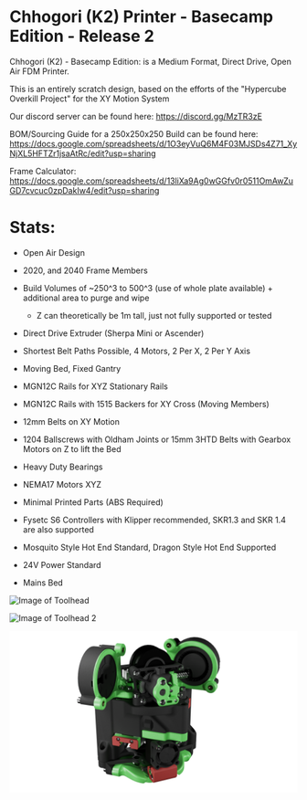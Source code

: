 # Chhogori (K2) Printer - Basecamp Edition - Release 2

Chhogori (K2) - Basecamp Edition: is a Medium Format, Direct Drive, Open Air FDM Printer.

This is an entirely scratch design, based on the efforts of the "Hypercube Overkill Project" for the XY Motion System

Our discord server can be found here: https://discord.gg/MzTR3zE

BOM/Sourcing Guide for a 250x250x250 Build can be found here: https://docs.google.com/spreadsheets/d/1O3eyVuQ6M4F03MJSDs4Z71_XyNjXL5HFTZr1jsaAtRc/edit?usp=sharing

Frame Calculator: https://docs.google.com/spreadsheets/d/13liXa9Ag0wGGfv0r0511OmAwZuGD7cvcuc0zpDakIw4/edit?usp=sharing

# Stats:
- Open Air Design
- 2020, and 2040 Frame Members
- Build Volumes of ~250^3 to 500^3 (use of whole plate available) + additional area to purge and wipe
     - Z can theoretically be 1m tall, just not fully supported or tested

- Direct Drive Extruder (Sherpa Mini or Ascender)

- Shortest Belt Paths Possible, 4 Motors, 2 Per X, 2 Per Y Axis
- Moving Bed, Fixed Gantry

- MGN12C Rails for XYZ Stationary Rails
- MGN12C Rails with 1515 Backers for XY Cross (Moving Members)
- 12mm Belts on XY Motion 
- 1204 Ballscrews with Oldham Joints or 15mm 3HTD Belts with Gearbox Motors on Z to lift the Bed
- Heavy Duty Bearings
- NEMA17 Motors XYZ

- Minimal Printed Parts (ABS Required)

- Fysetc S6 Controllers with Klipper recommended, SKR1.3 and SKR 1.4 are also supported
- Mosquito Style Hot End Standard, Dragon Style Hot End Supported
- 24V Power Standard
- Mains Bed

![Image of Toolhead](Release_2/Images/k2_toolhead_r2_02_transp.png?raw=true)
 
![Image of Toolhead 2](Release_2/Images/k2_toolhead_r2_03_transp.png?raw=true)
  
![Image of Toolhead 3](Release_2/Images/k2_toolhead_r2_04_transp.png?raw=true)
